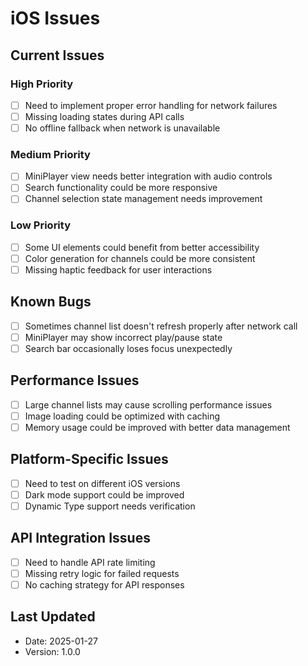 # iOS Issues

## Current Issues

### High Priority
- [ ] Need to implement proper error handling for network failures
- [ ] Missing loading states during API calls
- [ ] No offline fallback when network is unavailable

### Medium Priority
- [ ] MiniPlayer view needs better integration with audio controls
- [ ] Search functionality could be more responsive
- [ ] Channel selection state management needs improvement

### Low Priority
- [ ] Some UI elements could benefit from better accessibility
- [ ] Color generation for channels could be more consistent
- [ ] Missing haptic feedback for user interactions

## Known Bugs
- [ ] Sometimes channel list doesn't refresh properly after network call
- [ ] MiniPlayer may show incorrect play/pause state
- [ ] Search bar occasionally loses focus unexpectedly

## Performance Issues
- [ ] Large channel lists may cause scrolling performance issues
- [ ] Image loading could be optimized with caching
- [ ] Memory usage could be improved with better data management

## Platform-Specific Issues
- [ ] Need to test on different iOS versions
- [ ] Dark mode support could be improved
- [ ] Dynamic Type support needs verification

## API Integration Issues
- [ ] Need to handle API rate limiting
- [ ] Missing retry logic for failed requests
- [ ] No caching strategy for API responses

## Last Updated
- Date: 2025-01-27
- Version: 1.0.0 